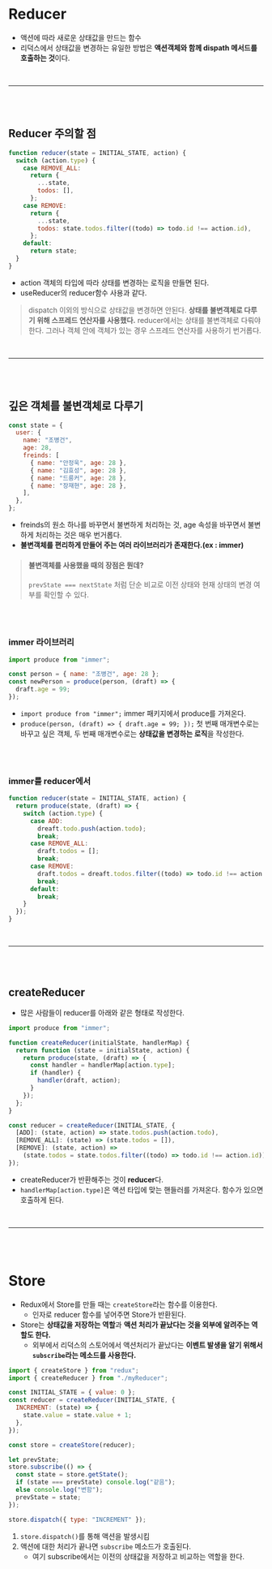 # Reducer

- 액션에 따라 새로운 상태값을 만드는 함수
- 리덕스에서 상태값을 변경하는 유일한 방법은 **액션객체와 함께 dispath 메서드를 호출하는 것**이다.

<br>
<hr>
<br>
<br>

## Reducer 주의할 점

```js
function reducer(state = INITIAL_STATE, action) {
  switch (action.type) {
    case REMOVE_ALL:
      return {
        ...state,
        todos: [],
      };
    case REMOVE:
      return {
        ...state,
        todos: state.todos.filter((todo) => todo.id !== action.id),
      };
    default:
      return state;
  }
}
```

- action 객체의 타입에 따라 상태를 변경하는 로직을 만들면 된다.
- useReducer의 reducer함수 사용과 같다.

> dispatch 이외의 방식으로 상태값을 변경하면 안된다.
> **상태를 불변객체로 다루기 위해 스프레드 연산자를 사용했다.**
> reducer에서는 상태를 불변객체로 다뤄야 한다. 그러나 객체 안에 객체가 있는 경우 스프레드 연산자를 사용하기 번거롭다.

<br>
<hr>
<br>
<br>

## 깊은 객체를 불변객체로 다루기

```jsx
const state = {
  user: {
    name: "조병건",
    age: 28,
    freinds: [
      { name: "안정욱", age: 28 },
      { name: "김효성", age: 28 },
      { name: "드릉커", age: 28 },
      { name: "장재현", age: 28 },
    ],
  },
};
```

- freinds의 원소 하나를 바꾸면서 불변하게 처리하는 것, age 속성을 바꾸면서 불변하게 처리하는 것은 매우 번거롭다.
- **불변객체를 편리하게 만들어 주는 여러 라이브러리가 존재한다.(ex : immer)**

> #### 불변객체를 사용했을 때의 장점은 뭔데?
>
> `prevState === nextState` 처럼 단순 비교로 이전 상태와 현재 상태의 변경 여부를 확인할 수 있다.

<br>
<br>

### immer 라이브러리

```jsx
import produce from "immer";

const person = { name: "조병건", age: 28 };
const newPerson = produce(person, (draft) => {
  draft.age = 99;
});
```

- `import produce from "immer";`
  immer 패키지에서 produce를 가져온다.
- `produce(person, (draft) => { draft.age = 99; });`
  첫 번째 매개변수로는 바꾸고 싶은 객체, 두 번째 매개변수로는 **상태값을 변경하는 로직**을 작성한다.

<br>
<br>

### immer를 reducer에서

```js
function reducer(state = INITIAL_STATE, action) {
  return produce(state, (draft) => {
    switch (action.type) {
      case ADD:
        dreaft.todo.push(action.todo);
        break;
      case REMOVE_ALL:
        draft.todos = [];
        break;
      case REMOVE:
        draft.todos = dreaft.todos.filter((todo) => todo.id !== action.id);
        break;
      default:
        break;
    }
  });
}
```

<br>
<hr>
<br>
<br>

## createReducer

- 많은 사람들이 reducer를 아래와 같은 형태로 작성한다.

```jsx
import produce from "immer";

function createReducer(initialState, handlerMap) {
  return function (state = initialState, action) {
    return produce(state, (draft) => {
      const handler = handlerMap[action.type];
      if (handler) {
        handler(draft, action);
      }
    });
  };
}

const reducer = createReducer(INITIAL_STATE, {
  [ADD]: (state, action) => state.todos.push(action.todo),
  [REMOVE_ALL]: (state) => (state.todos = []),
  [REMOVE]: (state, action) =>
    (state.todos = state.todos.filter((todo) => todo.id !== action.id)),
});
```

- createReducer가 반환해주는 것이 **reducer**다.
- `handlerMap[action.type]`은 액션 타입에 맞는 핸들러를 가져온다. 함수가 있으면 호출하게 된다.

<br>
<hr>
<br>
<br>

# Store

- Redux에서 Store를 만들 때는 `createStore`라는 함수를 이용한다.
  - 인자로 reducer 함수를 넣어주면 Store가 반환된다.
- Store는 **상태값을 저장하는 역할**과 **액션 처리가 끝났다는 것을 외부에 알려주는 역할도 한다.**
  - 외부에서 리덕스의 스토어에서 액션처리가 끝났다는 **이벤트 발생을 알기 위해서 `subscribe`라는 메소드를 사용한다.**

```javascript
import { createStore } from "redux";
import { createReducer } from "./myReducer";

const INITIAL_STATE = { value: 0 };
const reducer = createReducer(INITIAL_STATE, {
  INCREMENT: (state) => {
    state.value = state.value + 1;
  },
});

const store = createStore(reducer);

let prevState;
store.subscribe(() => {
  const state = store.getState();
  if (state === prevState) console.log("같음");
  else console.log("변함");
  prevState = state;
});

store.dispatch({ type: "INCREMENT" });
```

1. `store.dispatch()`를 통해 액션을 발생시킴
2. 액션에 대한 처리가 끝나면 `subscribe` 메소드가 호출된다.
   - 여기 subscribe에서는 이전의 상태값을 저장하고 비교하는 역할을 한다.
